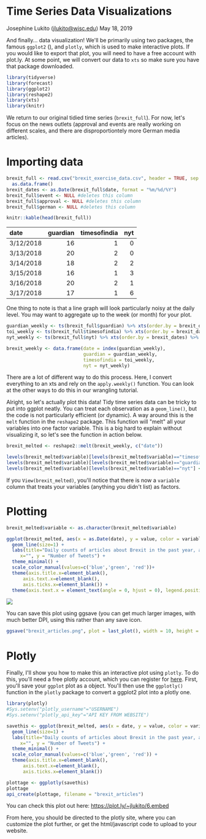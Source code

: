 Time Series Data Visualizations
================
Josephine Lukito (<jlukito@wisc.edu>)
May 18, 2019

And finally... data visualization! We'll be primarily using two packages, the famous `ggplot2` (), and `plotly`, which is used to make interactive plots. If you would like to export that plot, you will need to have a free account with plot.ly. At some point, we will convert our data to `xts` so make sure you have that package downloaded.

``` r
library(tidyverse)
library(forecast)
library(ggplot2)
library(reshape2)
library(xts)
library(knitr)
```

We return to our original tidied time series (`brexit_full`). For now, let's focus on the news outlets (approval and events are really working on different scales, and there are disproportiontely more German media articles).

Importing data
==============

``` r
brexit_full <- read.csv("brexit_exercise_data.csv", header = TRUE, sep = ",", stringsAsFactors = F) %>% 
  as.data.frame()
brexit_dates <- as.Date(brexit_full$date, format = "%m/%d/%Y")
brexit_full$event <- NULL #deletes this column
brexit_full$approval <- NULL #deletes this column
brexit_full$german <- NULL #deletes this column

knitr::kable(head(brexit_full))
```

| date      |  guardian|  timesofindia|  nyt|
|:----------|---------:|-------------:|----:|
| 3/12/2018 |        16|             1|    0|
| 3/13/2018 |        20|             2|    0|
| 3/14/2018 |        18|             2|    2|
| 3/15/2018 |        16|             1|    3|
| 3/16/2018 |        20|             2|    1|
| 3/17/2018 |        17|             1|    6|

One thing to note is that a line graph will look particularly noisy at the daily level. You may want to aggregate up to the week (or month) for your plot.

``` r
guardian_weekly <- ts(brexit_full$guardian) %>% xts(order.by = brexit_dates) %>% apply.weekly(sum) #weekly sum
toi_weekly <- ts(brexit_full$timesofindia) %>% xts(order.by = brexit_dates) %>% apply.weekly(sum) #weekly sum
nyt_weekly <- ts(brexit_full$nyt) %>% xts(order.by = brexit_dates) %>% apply.weekly(sum) #weekly sum

brexit_weekly <- data.frame(date = index(guardian_weekly),
                            guardian = guardian_weekly,
                            timesofindia = toi_weekly, 
                            nyt = nyt_weekly)
```

There are a lot of different way to do this process. Here, I convert everything to an xts and rely on the `apply.weekly()` function. You can look at the other ways to do this in our wrangling tutorial.

Alright, so let's actually plot this data! Tidy time series data can be tricky to put into ggplot neatly. You can treat each observation as a `geom_line()`, but the code is not particularly efficient (or dynamic). A way around this is the `melt` function in the `reshape2` package. This function will "melt" all your variables into one factor variable. This is a big hard to explain without visualizing it, so let's see the function in action below.

``` r
brexit_melted <- reshape2::melt(brexit_weekly, c("date")) 

levels(brexit_melted$variable)[levels(brexit_melted$variable)=="timesofindia"] <- "The Times of India"
levels(brexit_melted$variable)[levels(brexit_melted$variable)=="guardian"] <- "The Guardian"
levels(brexit_melted$variable)[levels(brexit_melted$variable)=="nyt"] <- "The New York Times"
```

If you `View(brexit_melted)`, you'll notice that there is now a `variable` column that treats your variables (anything you didn't list) as factors.

Plotting
========

``` r
brexit_melted$variable <- as.character(brexit_melted$variable)

ggplot(brexit_melted, aes(x = as.Date(date), y = value, color = variable)) + 
  geom_line(size=1) +
  labs(title="Daily counts of articles about Brexit in the past year, across multiple news media",
     x="", y = "Number of Tweets") +
  theme_minimal() +
  scale_color_manual(values=c('blue','green', 'red'))+
  theme(axis.title.x=element_blank(),
      axis.text.x=element_blank(),
      axis.ticks.x=element_blank()) +
  theme(axis.text.x = element_text(angle = 0, hjust = 0), legend.position="bottom") 
```

![](visualization_files/figure-markdown_github/plotty-1.png)

You can save this plot using ggsave (you can get much larger images, with much better DPI, using this rather than any save icon.

``` r
ggsave("brexit_articles.png", plot = last_plot(), width = 10, height = 5, units = "in", dpi = 600)
```

Plotly
======

Finally, I'll show you how to make this an interactive plot using `plotly`. To do this, you'll need a free plotly account, which you can register for <a href="https://plot.ly/" target="_blank">here</a>. First, you'll save your `ggplot` plot as a object. You'll then use the `ggplotly()` function in the `plotly` package to convert a ggplot2 plot into a plotly one.

``` r
library(plotly)
#Sys.setenv("plotly_username"="USERNAME")
#Sys.setenv("plotly_api_key"="API KEY FROM WEBSITE")

savethis <- ggplot(brexit_melted, aes(x = date, y = value, color = variable)) + 
  geom_line(size=1) +
  labs(title="Daily counts of articles about Brexit in the past year, across multiple news media",
     x="", y = "Number of Tweets") +
  theme_minimal() +
  scale_color_manual(values=c('blue','green', 'red')) +
  theme(axis.title.x=element_blank(),
      axis.text.x=element_blank(),
      axis.ticks.x=element_blank())

plottage <- ggplotly(savethis)
plottage
api_create(plottage, filename = "brexit_articles")
```

You can check this plot out here: <a href="https://plot.ly/~jlukito/6.embed" class="uri" target="_blank">https://plot.ly/~jlukito/6.embed</a>

From here, you should be directed to the plotly site, where you can customize the plot further, or get the html/javascript code to upload to your website.
